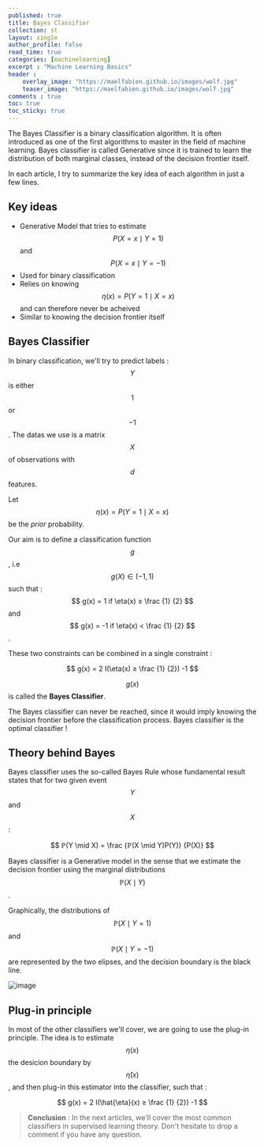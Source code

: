 ```yaml
---
published: true
title: Bayes Classifier
collection: st
layout: single
author_profile: false
read_time: true
categories: [machinelearning]
excerpt : "Machine Learning Basics"
header :
    overlay_image: "https://maelfabien.github.io/images/wolf.jpg"
    teaser_image: "https://maelfabien.github.io/images/wolf.jpg"
comments : true
toc: true
toc_sticky: true
---
```


The Bayes Classifier is a binary classification algorithm. It is often introduced as one of the first algorithms to master in the field of machine learning. Bayes classifier is called Generative since it is trained to learn the distribution of both marginal classes, instead of the decision frontier itself.

<script type="text/javascript" async
    src="https://cdn.mathjax.org/mathjax/latest/MathJax.js?config=TeX-MML-AM_CHTML">
</script>

In each article, I try to summarize the key idea of each algorithm in just a few lines. 

## Key ideas

- Generative Model that tries to estimate $$ P (X = x \mid Y = 1) $$ and $$ P (X = x \mid Y = -1) $$
- Used for binary classification
- Relies on knowing $$ \eta (x) = P (Y = 1 \mid X = x) $$ and can therefore never be acheived
- Similar to knowing the decision frontier itself

## Bayes Classifier

In binary classification, we'll try to predict labels : $$ Y $$ is either $$ 1 $$ or $$ -1 $$ . The datas we use is a matrix $$ X $$ of observations with $$ d $$ features.

Let $$ \eta (x) = P (Y = 1 \mid X = x) $$ be the *prior* probability. 

Our aim is to define a classification function $$ g $$, i.e $$ g(X) \in (-1,1) $$ such that :
$$ g(x) = 1 if \eta(x) ≥ \frac {1} {2} $$ and $$ g(x) = -1 if \eta(x) < \frac {1} {2} $$.

These two constraints can be combined in a single constraint :

$$ g(x) = 2 I(\eta(x) ≥ \frac {1} {2}) -1 $$

$$ g(x) $$ is called the **Bayes Classifier**.

The Bayes classifier can never be reached, since it would imply knowing the decision frontier before the classification process. Bayes classifier is the optimal classifier !

## Theory behind Bayes

Bayes classifier uses the so-called Bayes Rule whose fundamental result states that for two given event $$ Y $$ and $$ X $$ :

$$ ℙ(Y \mid X) = \frac {ℙ(X \mid Y)P(Y)} {P(X)} $$

Bayes classifier is a Generative model in the sense that we estimate the decision frontier using the marginal distributions $$ ℙ(X \mid Y) $$.

Graphically, the distributions of $$ ℙ(X \mid Y = 1) $$ and  $$ ℙ(X \mid Y = -1) $$ are represented by the two elipses, and the decision boundary is the black line.

![image](https://maelfabien.github.io/images/bayes.png)

## Plug-in principle

In most of the other classifiers we'll cover, we are going to use the plug-in principle. The idea is to estimate $$ \eta (x) $$ the desicion boundary by $$ \hat{\eta} (x) $$, and then plug-in this estimator into the classifier, such that :

$$ g(x) = 2 I(\hat{\eta}(x) ≥ \frac {1} {2}) -1 $$


> **Conclusion** : In the next articles, we'll cover the most common classifiers in supervised learning theory. Don't hesitate to drop a comment if you have any question. 
